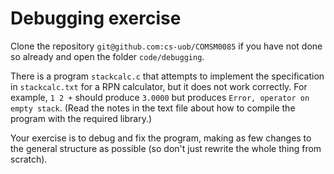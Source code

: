 # Debugging exercise

Clone the repository `git@github.com:cs-uob/COMSM0085` if you have not done so already and open the folder `code/debugging`.

There is a program `stackcalc.c` that attempts to implement the specification in `stackcalc.txt` for a RPN calculator, but it does not work correctly. For example, `1 2 +` should produce `3.0000` but produces `Error, operator on empty stack`. (Read the notes in the text file about how to compile the program with the required library.)

Your exercise is to debug and fix the program, making as few changes to the general structure as possible (so don't just rewrite the whole thing from scratch).
